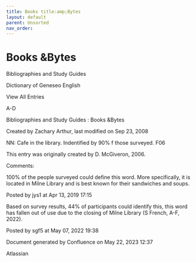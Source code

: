 ```yaml
---
title: Books title:amp;Bytes
layout: default
parent: Unsorted
nav_order:
---
```


# Books &amp;Bytes

Bibliographies and Study Guides

Dictionary of Geneseo English

View All Entries

A-D

Bibliographies and Study Guides : Books &amp;Bytes

Created by  Zachary Arthur, last modified on Sep 23, 2008

NN: Cafe in the library. Indentified by 90% f those surveyed. F06 

This entry was originally created by D. McGiveron, 2006.

Comments:

100% of the people surveyed could define this word. More specifically, it is located in Milne Library and is best known for their sandwiches and soups. 

Posted by jys1 at Apr 13, 2019 17:15

Based on survey results, 44% of participants could identify this, this word has fallen out of use due to the closing of Milne Library (S French, A-F, 2022).

Posted by sgf5 at May 07, 2022 19:38

Document generated by Confluence on May 22, 2023 12:37

Atlassian
